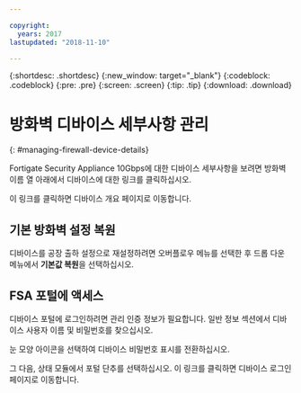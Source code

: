 ```yaml
---

copyright:
  years: 2017
lastupdated: "2018-11-10"

---
```


{:shortdesc: .shortdesc}
{:new_window: target="_blank"}
{:codeblock: .codeblock}
{:pre: .pre}
{:screen: .screen}
{:tip: .tip}
{:download: .download}

# 방화벽 디바이스 세부사항 관리
{: #managing-firewall-device-details}

Fortigate Security Appliance 10Gbps에 대한 디바이스 세부사항을 보려면 방화벽 이름 열 아래에서 디바이스에 대한 링크를 클릭하십시오. 

이 링크를 클릭하면 디바이스 개요 페이지로 이동합니다.

## 기본 방화벽 설정 복원

디바이스를 공장 출하 설정으로 재설정하려면 오버플로우 메뉴를 선택한 후 드롭 다운 메뉴에서 **기본값 복원**을 선택하십시오.

## FSA 포털에 액세스

디바이스 포털에 로그인하려면 관리 인증 정보가 필요합니다. 일반 정보 섹션에서 디바이스 사용자 이름 및 비밀번호를 찾으십시오. 

눈 모양 아이콘을 선택하여 디바이스 비밀번호 표시를 전환하십시오.

그 다음, 상태 모듈에서 포털 단추를 선택하십시오. 이 링크를 클릭하면 디바이스 로그인 페이지로 이동합니다.
